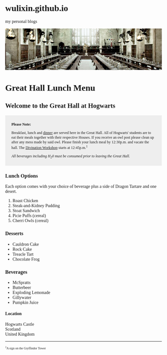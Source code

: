 # wulixin.github.io
my personal blogs 
<!DOCTYPE html>
<html>
	<head>
		<style type="text/css">
			* { font-family: Tahoma; }
			#Information { background: #EEE; padding: 10px 20px; }
			#Information p { font-size: 12px;}
			.footnote { font-size: 10px; }
		</style>
	</head>
	<body>
		<img src="Images/GreatHall.jpg" />
		<h1>Great Hall Lunch Menu</h1>
		<h2>Welcome to the Great Hall at Hogwarts</h2>
		<div id="Information">
			<p><strong>Please Note:</strong></p>
			<p>Breakfast, lunch and <a href="DinnerMenu.html">dinner</a> are served here in the Great Hall. All of Hogwarts' students are to eat their meals together with their respective Houses. If you receive an owl post please clean up after any mess made by said owl. Please finish your lunch meal by 12:30p.m. and vacate the hall. The <u>Divination Workshop</u> starts at 12:45p.m.<sup>1</sup></p>
			<p><em>All beverages including H<sub>2</sub>0 must be consumed prior to leaving the Great Hall.</em></p>
		</div>
		<div id="LunchOptions">
			<h3>Lunch Options</h3>
			<p>Each option comes with your choice of beverage plus a side of Dragon Tartare and one desert.</p>
			<ol>
				<li>Roast Chicken</li>
				<li>Steak-and-Kidney Pudding</li>
				<li>Stoat Sandwich</li>
				<li>Picie Puffs (cereal)</li>
				<li>Cherri Owls (cereal)</li>
			</ol>
		</div>
		<div id="Desserts">
			<h3>Desserts</h3>
			<ul>
				<li>Cauldron Cake</li>
				<li>Rock Cake</li>
				<li>Treacle Tart</li>
				<li>Chocolate Frog</li>
			</ul>
		</div>
		<div id="Beverage">
			<h3>Beverages</h3>
			<ul>
				<li>McSpratts</li>
				<li>Butterbeer</li>
				<li>Exploding Lemonade</li>
				<li>Gillywater</li>
				<li>Pumpkin Juice</li>
			</ul>
		</div>
		<h4>Location</h4>
		<p>Hogwarts Castle<br> Scotland<br> United Kingdom</p>
		<hr>
		<p class="footnote">
			<sup>1</sup>A sign on the Gryffindor Tower
		</p>
	</body>
</html>